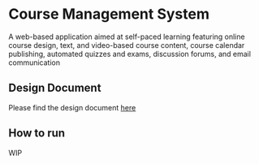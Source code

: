# Course Management System

A web-based application aimed at self-paced learning featuring online course design, text, and video-based course content, course calendar publishing, automated quizzes and exams, discussion forums, and email communication

## Design Document

Please find the design document [here](https://github.com/groverjeenu/CMS/blob/master/DBMS_Assignment3-2.pdf)

## How to run

WIP
